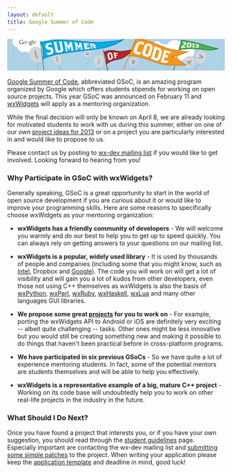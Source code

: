 ```yaml
---
layout: default
title: Google Summer of Code
---
```


![Google Summer of Code 2013](2013/logo.jpg)

[Google Summer of Code](https://developers.google.com/open-source/soc/),
abbreviated GSoC, is an amazing program organized by Google which offers
students stipends for working on open source projects. This year GSoC 
was announced on February 11 and [wxWidgets](http://www.wxwidgets.org) will
apply as a mentoring organization.

While the final decision will only be known on April 8, we are already looking
for motivated students to work with us during this summer, either on one of
our own [project ideas for 2013](2013) or on a project you are particularly
interested in and would like to propose to us.

Please contact us by posting to [wx-dev mailing
list](https://groups.google.com/group/wx-dev) if you would like to get
involved. Looking forward to hearing from you!

### Why Participate in GSoC with wxWidgets?

Generally speaking, GSoC is a great opportunity to start in the world of open
source development if you are curious about it or would like to improve your
programming skills. Here are some reasons to specifically choose wxWidgets as
your mentoring organization:

- **wxWidgets has a friendly community of developers** -
    We will welcome you warmly and do our best to help you to get up to speed
    quickly. You can always rely on getting answers to your questions on
    our mailing list.

- **wxWidgets is a popular, widely used library** -
    It is used by thousands of people and companies (including some that you
    might know, such as [Intel](http://wxwidgets.blogspot.com/2012/08/did-you-know-that-intel-vtune-used.html),
    Dropbox and [Google](https://plus.google.com/+wxwidgets/posts/1ms9xR7nEDD)).
    The code you will work on will get a lot of visibility and will gain
    you a lot of kudos from other developers, even those not using C++
    themselves as wxWidgets is also the basis of
    [wxPython](http://www.wxpython.org/), [wxPerl](http://www.wxperl.it/),
    [wxRuby](http://wxruby.rubyforge.org/wiki/wiki.pl),
    [wxHaskell](http://www.haskell.org/haskellwiki/WxHaskell),
    [wxLua](http://wxlua.sourceforge.net/) and many other languages GUI
    libraries.

- **We propose some great [projects](2013) for you to work on** -
    For example, porting the wxWidgets API to Android or iOS are definitely very
    exciting -- albeit quite challenging -- tasks. Other ones might be less
    innovative but you would still be creating something new and making it
    possible to do things that haven't been practical before in cross-platform
    programs.

- **We have participated in six previous GSoCs** -
    So we have quite a lot of experience mentoring students. In fact, some of
    the potential mentors are students themselves and will be able to help you
    effectively.

- **wxWidgets is a representative example of a big, mature C++ project** -
    Working on its code base will undoubtedly help you to work on other
    real-life projects in the industry in the future.

### What Should I Do Next?

Once you have found a project that interests you, or if you have your own 
suggestion, you should read through the [student guidelines](student-guidelines)
page. Especially important are contacting the wx-dev mailing list and
[submitting some simple patches](making-patches) to the project. When writing
your application please keep the [application template](application-template)
and deadline in mind, good luck!
